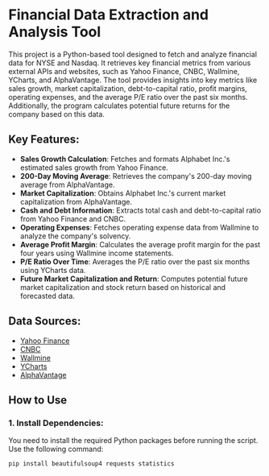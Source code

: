# Financial Data Extraction and Analysis Tool

This project is a Python-based tool designed to fetch and analyze financial data for NYSE and Nasdaq. It retrieves key financial metrics from various external APIs and websites, such as Yahoo Finance, CNBC, Wallmine, YCharts, and AlphaVantage. The tool provides insights into key metrics like sales growth, market capitalization, debt-to-capital ratio, profit margins, operating expenses, and the average P/E ratio over the past six months. Additionally, the program calculates potential future returns for the company based on this data.

## Key Features:

- **Sales Growth Calculation**: Fetches and formats Alphabet Inc.'s estimated sales growth from Yahoo Finance.
- **200-Day Moving Average**: Retrieves the company's 200-day moving average from AlphaVantage.
- **Market Capitalization**: Obtains Alphabet Inc.'s current market capitalization from AlphaVantage.
- **Cash and Debt Information**: Extracts total cash and debt-to-capital ratio from Yahoo Finance and CNBC.
- **Operating Expenses**: Fetches operating expense data from Wallmine to analyze the company's solvency.
- **Average Profit Margin**: Calculates the average profit margin for the past four years using Wallmine income statements.
- **P/E Ratio Over Time**: Averages the P/E ratio over the past six months using YCharts data.
- **Future Market Capitalization and Return**: Computes potential future market capitalization and stock return based on historical and forecasted data.

## Data Sources:
- [Yahoo Finance](https://finance.yahoo.com/)
- [CNBC](https://www.cnbc.com/)
- [Wallmine](https://wallmine.com/)
- [YCharts](https://ycharts.com/)
- [AlphaVantage](https://www.alphavantage.co/)

## How to Use

### 1. Install Dependencies:

You need to install the required Python packages before running the script. Use the following command:

```bash
pip install beautifulsoup4 requests statistics


